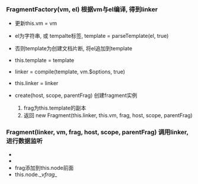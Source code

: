 ### FragmentFactory(vm, el) 根据vm与el编译, 得到linker
+ 更新this.vm = vm
+ el为字符串, 或 tempalte标签, template = parseTemplate(el, true)
+ 否则template为创建文档片断, 将el追加到template
+ this.template = template
+ linker = compile(template, vm.$options, true)
+ this.linker = linker

+ create(host, scope, parentFrag) 创建fragment实例
    1. frag为this.template的副本
    2. 返回 new Fragment(this.linker, this.vm, frag, host, scope, parentFrag)

### Fragment(linker, vm, frag, host, scope, parentFrag)  调用linker, 进行数据监听
+ 
+
+ frag添加到this.node前面
+ this.node.\__vfrag__
